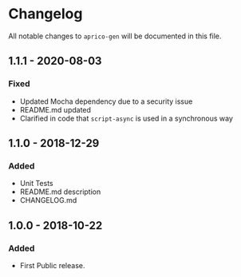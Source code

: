# Changelog
All notable changes to `aprico-gen` will be documented in this file.

## 1.1.1 - 2020-08-03
### Fixed
- Updated Mocha dependency due to a security issue
- README.md updated
- Clarified in code that `script-async` is used in a synchronous way

## 1.1.0 - 2018-12-29
### Added
- Unit Tests
- README.md description
- CHANGELOG.md

## 1.0.0 - 2018-10-22
### Added
- First Public release.
